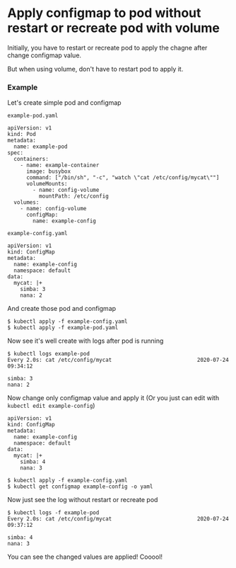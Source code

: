 # Apply configmap to pod without restart or recreate pod with volume


Initially, you have to restart or recreate pod to apply the chagne after change configmap value.

But when using volume, don't have to restart pod to apply it.


### Example

Let's create simple pod and configmap

`example-pod.yaml`

```
apiVersion: v1
kind: Pod
metadata:
  name: example-pod
spec:
  containers:
    - name: example-container
      image: busybox
      command: ["/bin/sh", "-c", "watch \"cat /etc/config/mycat\""] 
      volumeMounts:
        - name: config-volume
          mountPath: /etc/config
  volumes:
    - name: config-volume
      configMap:
        name: example-config
```

`example-config.yaml`

```
apiVersion: v1
kind: ConfigMap
metadata:
  name: example-config
  namespace: default
data:
  mycat: |+
    simba: 3
    nana: 2
```

And create those pod and configmap

```
$ kubectl apply -f example-config.yaml
$ kubectl apply -f example-pod.yaml
```

Now see it's well create with logs after pod is running

```
$ kubectl logs example-pod
Every 2.0s: cat /etc/config/mycat                           2020-07-24 09:34:12

simba: 3
nana: 2
```

Now change only configmap value and apply it (Or you just can edit with `kubectl edit example-config`)

```
apiVersion: v1
kind: ConfigMap
metadata:
  name: example-config
  namespace: default
data:
  mycat: |+
    simba: 4
    nana: 3
```

```
$ kubectl apply -f example-config.yaml
$ kubectl get configmap example-config -o yaml
```

Now just see the log without restart or recreate pod

```
$ kubectl logs -f example-pod
Every 2.0s: cat /etc/config/mycat                           2020-07-24 09:37:12

simba: 4
nana: 3
```

You can see the changed values are applied! Cooool!

